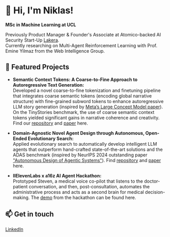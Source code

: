 # 👋 Hi, I'm Niklas!

**MSc in Machine Learning at UCL**  

Previously Product Manager & Founder's Associate at Atomico-backed AI Security Start-Up [Lakera](https://lakera.ai).  
Currently researching on Multi-Agent Reinforcement Learning with Prof. Emine Yilmaz from the Web Intelligence Group.

## 🚀 Featured Projects

- **Semantic Context Tokens: A Coarse-to-Fine Approach to Autoregressive Text Generation:**  
  Developed a novel coarse-to-fine tokenization and finetuning pipeline that integrates coarse semantic tokens (encoding global narrative structure) with fine-grained subword tokens to enhance autoregressive LLM story generation (inspired by [Meta’s Large Concept Model paper](https://ai.meta.com/research/publications/large-concept-models-language-modeling-in-a-sentence-representation-space/)). On the TinyStories benchmark, the use of coarse semantic context tokens yielded significant gains in narrative coherence and creativity. Find our [repository](https://github.com/niklasfalk99/nlp_semantic_context_token_model) and [paper](https://drive.google.com/file/d/1EdXx0uTEyzehb6I9kLyqG2H-5cYxnkG2/view?usp=sharing) here.

- **Domain-Agnostic Novel Agent Design through Autonomous, Open-Ended Evolutionary Search:**  
  Applied evolutionary search to automatically develop intelligent LLM agents that outperform hand-crafted state-of-the-art solutions and the ADAS benchmark (inspired by NeurIPS 2024 outstanding paper ["Autonomous Design of Agentic Systems"](https://arxiv.org/abs/2408.08435)). Find [repository](https://github.com/SebastianSigur/ES-ADAS) and [paper](https://drive.google.com/file/d/1IZnOFobB7bn0eUrppfxdF7BXgG3QuGCL/view?usp=sharing) here.

- **IIElevenLabs x a16z AI Agent Hackathon:**  
  Prototyped Steven, a medical voice co-pilot that listens to the doctor-patient conversation, and then, post-consultation, automates the administrative process and acts as a second brain for medical decision-making. The [demo](https://youtu.be/qXnhOg9lG5M) from the hackathon can be found here.

## 📫 Get in touch

[LinkedIn](https://www.linkedin.com/in/niklas-falk/)
